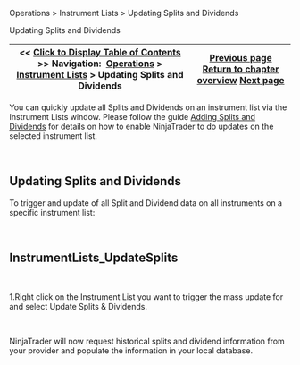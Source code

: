 ﻿


Operations \> Instrument Lists \> Updating Splits and Dividends






















Updating Splits and Dividends







| \<\< [Click to Display Table of Contents](updating_splits_and_dividends.md) \>\> **Navigation:**     [Operations](operations-1.md) \> [Instrument Lists](instrument_lists-1.md) \> Updating Splits and Dividends | [Previous page](working_with_instrument_lists-1.md) [Return to chapter overview](instrument_lists-1.md) [Next page](instruments-1.md) |
| --- | --- |











You can quickly update all Splits and Dividends on an instrument list via the Instrument Lists window. Please follow the guide [Adding Splits and Dividends](adding_splits_and_dividends-1.md) for details on how to enable NinjaTrader to do updates on the selected instrument list.


 


## Updating Splits and Dividends


To trigger and update of all Split and Dividend data on all instruments on a specific instrument list:


 


## InstrumentLists_UpdateSplits


 


1\.Right click on the Instrument List you want to trigger the mass update for and select Update Splits \& Dividends.

 


NinjaTrader will now request historical splits and dividend information from your provider and populate the information in your local database.








